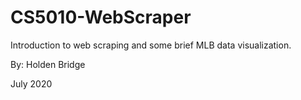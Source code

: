 # CS5010-WebScraper

Introduction to web scraping and some brief MLB data visualization. 

By: Holden Bridge 

July 2020
